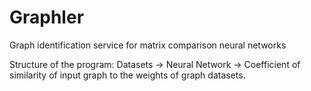 # Graphler
Graph identification service for matrix comparison neural networks

Structure of the program:
Datasets -> Neural Network -> Coefficient of similarity of input graph to the weights of graph datasets.
